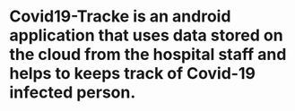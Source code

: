 # Covid19-Tracke is an android application that uses data stored on the cloud from the hospital staff and helps to keeps track of Covid-19 infected person.
